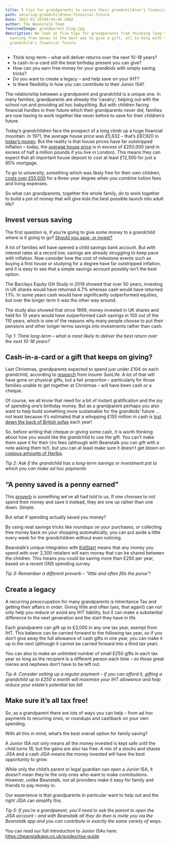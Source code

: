 ```yaml
---
title: 5 tips for grandparents to secure their grandchildren’s financial future
path: securing-grandchildrens-financial-future
date: 2021-03-25T09:54:46.298Z
author: The Beanstalk Team
featuredImage: grandparent_blog.jpg
description: We look at five tips for grandparents from thinking long-term to
  earning free money to the best way to give a gift, all to help with their
  grandchild's financial future.
---
```

* Think long-term – what will deliver returns over the next 10-18 years?
* Is cash-in-a-card still the best birthday present you can give?
* How can you earn free money for your grandkids with simply saving tricks?
* Do you want to create a legacy – and help save on your IHT?
* Is there flexibility in how you can contribute to their Junior ISA?

The relationship between a grandparent and grandchild is a unique one. In many families, grandparents are already the ‘cavalry’, helping out with the school run and providing ad hoc babysitting. But with children facing financial hurdles in their future which their grandparents never did, families are now having to work together like never before to save for their children’s future.

Today’s grandchildren face the prospect of a long climb up a huge financial mountain. In 1971, the average house price was £5,632 – that’s £87,920 in [today’s money](https://www.thisismoney.co.uk/money/bills/article-1633409/Historic-inflation-calculator-value-money-changed-1900.html). But the reality is that house prices have far outstripped inflation – today, the [average house price](https://propertydata.co.uk/charts/house-prices) is in excess of £250,000 (and in excess of half a million pounds if you live in London). This means they can expect that all important house deposit to cost at least £12,500 for just a 95% mortgage. 

To go to university, something which was likely free for their own children, [costs over £55,000](https://www.savethestudent.org/student-finance/university-study-cost.html) for a three-year degree when you combine tuition fees and living expenses.

So what can grandparents, together the whole family, do to work together to build a pot of money that will give kids the best possible launch into adult life?

## Invest versus saving

The first question is, if you’re going to give some money to a grandchild where is it going to go?  [Should you save, or invest?](https://beanstalkapp.co.uk/articles/saving-vs-investing)

A lot of families will have opened a child savings bank account. But with interest rates at a record low, savings are already struggling to keep pace with inflation. Now consider how the cost of milestone events such as buying a first house or studying for a degree have far outstripped inflation, and it is easy to see that a simple savings account possibly isn’t the best option.

The Barclays Equity Gilt Study in 2019 showed that over 50 years, investing in UK shares would have returned 4.7% whereas cash would have returned 1.1%. In some years cash would have significantly outperformed equities, but over the longer term it was the other way around.

The study also showed that since 1899, money invested in UK shares and held for 10 years would have outperformed cash savings in 100 out of the 110 years, which is one of the reasons why many people choose to put their pensions and other longer terms savings into investments rather than cash.

*Tip 1: Think long-term – what is most likely to deliver the best return over the next 10-18 years?* 

## Cash-in-a-card or a gift that keeps on giving?

Last Christmas, grandparents expected to spend just under £104 on each grandchild, according to [research](https://www.thisismoney.co.uk/money/pensions/article-8962585/Christmas-shopping-Grandparents-set-spend-104-grandchild.html) from insurer SunLife. A lot of that will have gone on physical gifts, but a fair proportion – particularly for those families unable to get together at Christmas – will have been cash or a cheque. 

Of course, we all know that need for a bit of instant gratification and the joy of spending one’s birthday money. But as a grandparent perhaps you also want to help build something more sustainable for the grandkids’ future … not least because it’s estimated that a whopping £155 million in cash is [lost down the back of British sofas](https://www.distinctivechesterfields.com/blog/an-estimated-155-million-lost-down-the-back-of-british-sofas-each-year/) each year!

So, before writing that cheque or giving some cash, it is worth thinking about how you would like the grandchild to use the gift. You can’t make them save it for their Uni fees (although with Beanstalk you can gift with a note asking them to!), but you can at least make sure it doesn’t get blown on [copious amounts of Haribo](https://www.telegraph.co.uk/finance/newsbysector/retailandconsumer/8393779/Haribo-sweet-company-enjoys-sales-with-a-sugary-coating.html).

*Tip 2: Ask if the grandchild has a long-term savings or investment pot to which you can make ad hoc payments*

## “A penny saved is a penny earned”

This [proverb](https://poemanalysis.com/glossary/a-penny-saved-is-a-penny-earned/) is something we’ve all had told to us. If one chooses to not spend their money and save it instead, they are one up rather than one down. Simple.

But what if spending actually saved you money? 

By using neat savings tricks like roundups on your purchases, or collecting free money back on your shopping automatically, you can put aside a little every week for the grandchildren without even noticing.

Beanstalk’s unique integration with [KidStart](https://www.kidstart.co.uk/) means that any money you spend with over 2,300 retailers will earn money that can be shared between the children. This means you could be saving more than £250 per year, based on a recent ONS spending survey.

*Tip 3: Remember a different proverb – “little and often fills the purse”!*

## Create a legacy

A recurring preoccupation for many grandparents is Inheritance Tax and getting their affairs in order. Giving little and often (yes, that again!) can not only help you reduce or avoid any IHT liability, but it can make a substantial difference to the next generation and the start they have in life.

Each grandparent can gift up to £3,000 in any one tax year, exempt from IHT. This balance can be carried forward to the following tax year, so if you don’t give away the full allowance of cash gifts in one year, you can make it up in the next (although it cannot be carried forward into a third tax year).

You can also to make an unlimited number of small £250 gifts in each tax year so long as the recipient is a different person each time – so those great nieces and nephews don’t have to be left out.

*Tip 4: Consider setting up a regular payment – if you can afford it, gifting a grandchild up to £250 a month will maximise your IHT allowance and help reduce your estate’s potential tax bill*

## Make sure it’s all tax free!

So, as a grandparent there are lots of ways you can help – from ad hoc payments to recurring ones, or roundups and cashback on your own spending.

With all this in mind, what’s the best overall option for family saving? 

A Junior ISA not only means all the money invested is kept safe until the child turns 18, but the gains are also tax free. A mix of a stocks and shares JISA and a cash JISA means the money invested will have the best opportunity to grow.

While only the child’s parent or legal guardian can open a Junior ISA, it doesn’t mean they’re the only ones who want to make contributions. However, unlike Beanstalk, not all providers make it easy for family and friends to pay money in.

Our experience is that grandparents in particular want to help out and the right JISA can simplify this. 

*Tip 5: If you’re a grandparent, you’ll need to ask the parent to open the JISA account – and with Beanstalk all they do then is invite you via the Beanstalk app and you can contribute in exactly the same variety of ways.* 

You can read our full introduction to Junior ISAs here: <https://beanstalkapp.co.uk/guides/jisa-guide>